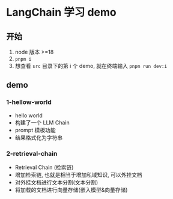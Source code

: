 # LangChain 学习 demo

## 开始
1. node 版本 >=18
2. `pnpm i`
3. 想查看 `src` 目录下的第 i 个 demo, 就在终端输入 `pnpm run dev:i`

## demo
### 1-hellow-world
- hello world
- 构建了一个 LLM Chain
- prompt 模板功能
- 结果格式化为字符串

### 2-retrieval-chain
- Retrieval Chain (检索链)
- 增加检索链, 也就是相当于增加私域知识, 可以外挂文档
- 对外挂文档进行文本分割(文本分割)
- 将加载的文档进行向量存储(嵌入模型&向量存储)
